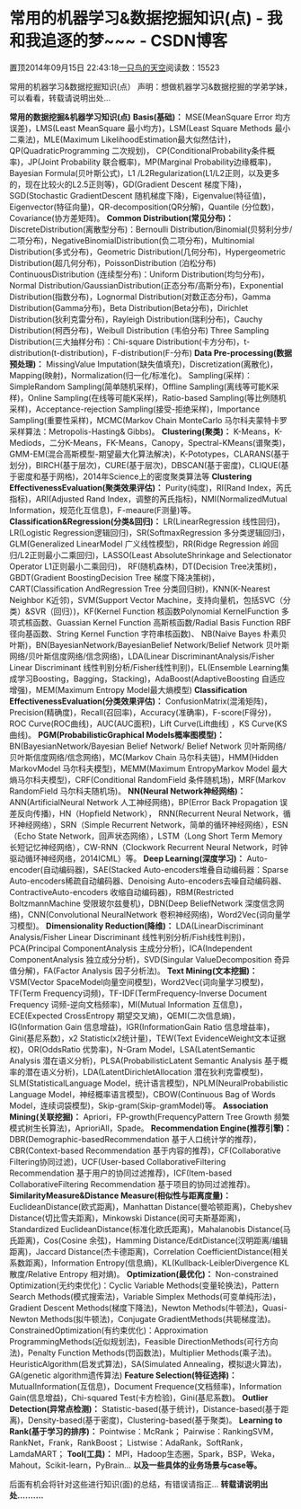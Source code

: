 
# 常用的机器学习&数据挖掘知识(点) - 我和我追逐的梦~~~ - CSDN博客


置顶2014年09月15日 22:43:18[一只鸟的天空](https://me.csdn.net/heyongluoyao8)阅读数：15523


常用的机器学习&数据挖掘知识(点）
声明：想做机器学习&数据挖掘的学弟学妹，可以看看，转载请说明出处...

**常用的数据挖掘&机器学习知识(点)**
**Basis(基础)：**
MSE(MeanSquare Error 均方误差)，LMS(Least MeanSquare 最小均方)，LSM(Least Square Methods 最小二乘法)，MLE(Maximum LikelihoodEstimation最大似然估计)，QP(QuadraticProgramming 二次规划)， CP(ConditionalProbability条件概率)，JP(Joint
 Probability 联合概率)，MP(Marginal Probability边缘概率)，Bayesian Formula(贝叶斯公式)，L1 /L2Regularization(L1/L2正则，以及更多的，现在比较火的L2.5正则等)，GD(Gradient Descent 梯度下降)，SGD(Stochastic GradientDescent 随机梯度下降)，Eigenvalue(特征值)，Eigenvector(特征向量)，QR-decomposition(QR分解)，Quantile (分位数)，Covariance(协方差矩阵)。
**Common Distribution(常见分布)：**
DiscreteDistribution(离散型分布)：Bernoulli Distribution/Binomial(贝努利分步/二项分布)，NegativeBinomialDistribution(负二项分布)，Multinomial
 Distribution(多式分布)，Geometric Distribution(几何分布)，Hypergeometric Distribution(超几何分布)，PoissonDistribution (泊松分布)
ContinuousDistribution (连续型分布)：Uniform Distribution(均匀分布)，Normal Distribution/GaussianDistribution(正态分布/高斯分布)，Exponential Distribution(指数分布)，Lognormal Distribution(对数正态分布)，Gamma Distribution(Gamma分布)，Beta
 Distribution(Beta分布)，Dirichlet Distribution(狄利克雷分布)，Rayleigh Distribution(瑞利分布)，Cauchy Distribution(柯西分布)，Weibull Distribution (韦伯分布)
Three Sampling Distribution(三大抽样分布)：Chi-square Distribution(卡方分布)，t-distribution(t-distribution)，F-distribution(F-分布)
**Data Pre-processing(数据预处理)：**
MissingValue Imputation(缺失值填充)，Discretization(离散化)，Mapping(映射)，Normalization(归一化/标准化)。
Sampling(采样)：
SimpleRandom Sampling(简单随机采样)，Offline Sampling(离线等可能K采样)，Online Sampling(在线等可能K采样)，Ratio-based Sampling(等比例随机采样)，Acceptance-rejection Sampling(接受-拒绝采样)，Importance Sampling(重要性采样)，MCMC(Markov
 Chain MonteCarlo 马尔科夫蒙特卡罗采样算法：Metropolis-Hasting& Gibbs)。
**Clustering(聚类)：**
K-Means，K-Mediods，二分K-Means，FK-Means，Canopy，Spectral-KMeans(谱聚类)，GMM-EM(混合高斯模型-期望最大化算法解决)，K-Pototypes，CLARANS(基于划分)，BIRCH(基于层次)，CURE(基于层次)，DBSCAN(基于密度)，CLIQUE(基于密度和基于网格)，2014年Science上的密度聚类算法等
**Clustering EffectivenessEvaluation(聚类效果评估)：**
Purity(纯度)，RI(Rand Index，芮氏指标)，ARI(Adjusted Rand Index，调整的芮氏指标)，NMI(NormalizedMutual Information，规范化互信息)，F-meaure(F测量)等。
**Classification&Regression(分类&回归)：**
LR(LinearRegression 线性回归)，LR(Logistic Regression逻辑回归)，SR(SoftmaxRegression 多分类逻辑回归)，GLM(Generalized LinearModel 广义线性模型)，RR(Ridge Regression 岭回归/L2正则最小二乘回归)，LASSO(Least AbsoluteShrinkage
 and Selectionator Operator L1正则最小二乘回归)， RF(随机森林)，DT(Decision Tree决策树)，GBDT(Gradient BoostingDecision Tree 梯度下降决策树)，CART(Classification AndRegression
 Tree 分类回归树)，KNN(K-Nearest Neighbor K近邻)，SVM(Support Vector Machine，支持向量机，包括SVC（分类）&SVR（回归）)，KF(Kernel Function 核函数Polynomial KernelFunction 多项式核函数、Guassian Kernel Function 高斯核函数/Radial Basis Function RBF径向基函数、String Kernel Function 字符串核函数)、 NB(Naive Bayes 朴素贝叶斯)，BN(BayesianNetwork/BayesianBelief
 Network/Belief Network 贝叶斯网络/贝叶斯信度网络/信念网络)，LDA(Linear DiscriminantAnalysis/Fisher Linear Discriminant 线性判别分析/Fisher线性判别)，EL(Ensemble Learning集成学习Boosting，Bagging，Stacking)，AdaBoost(AdaptiveBoosting 自适应增强)，MEM(Maximum
 Entropy Model最大熵模型)
**Classification EffectivenessEvaluation(分类效果评估)：**
ConfusionMatrix(混淆矩阵)，Precision(精确度)，Recall(召回率)，Accuracy(准确率)，F-score(F得分)，ROC Curve(ROC曲线)，AUC(AUC面积)，Lift Curve(Lift曲线) ，KS Curve(KS曲线)。
**PGM(ProbabilisticGraphical Models概率图模型)：**
BN(BayesianNetwork/Bayesian Belief Network/ Belief Network 贝叶斯网络/贝叶斯信度网络/信念网络)，MC(Markov Chain 马尔科夫链)，HMM(Hidden MarkovModel 马尔科夫模型)，MEMM(Maximum EntropyMarkov Model 最大熵马尔科夫模型)，CRF(Conditional
 RandomField 条件随机场)，MRF(Markov RandomField 马尔科夫随机场)。
**NN(Neural Network神经网络)：**
ANN(ArtificialNeural Network 人工神经网络)，BP(Error Back Propagation 误差反向传播)，HN（Hopfield Network），
RNN(Recurrent Neural Network，循环神经网络），SRN（Simple Recurrent Network，简单的循环神经网络），ESN（Echo State Network，回声状态网络），LSTM（Long Short Term Memory 长短记忆神经网络），CW-RNN（Clockwork
Recurrent Neural Network，时钟驱动循环神经网络，2014ICML）等。
**Deep Learning(深度学习)：**
Auto-encoder(自动编码器)，SAE(Stacked Auto-encoders堆叠自动编码器：Sparse Auto-encoders稀疏自动编码器、Denoising Auto-encoders去噪自动编码器、ContractiveAuto-encoders 收缩自动编码器)，RBM(Restricted BoltzmannMachine 受限玻尔兹曼机)，DBN(Deep
 BeliefNetwork 深度信念网络)，CNN(Convolutional NeuralNetwork 卷积神经网络)，Word2Vec(词向量学习模型)。
**Dimensionality Reduction(降维)：**
LDA(LinearDiscriminant Analysis/Fisher Linear Discriminant 线性判别分析/Fish线性判别)，PCA(Principal ComponentAnalysis 主成分分析)，ICA(Independent ComponentAnalysis 独立成分分析)，SVD(Singular ValueDecomposition 奇异值分解)，FA(Factor
 Analysis 因子分析法)。
**Text Mining(文本挖掘)：**
VSM(Vector SpaceModel向量空间模型)，Word2Vec(词向量学习模型)，TF(Term Frequency词频)，TF-IDF(TermFrequency-Inverse Document Frequency 词频-逆向文档频率)，MI(Mutual Information 互信息)，ECE(Expected CrossEntropy 期望交叉熵)，QEMI(二次信息熵)，IG(Information
 Gain 信息增益)，IGR(InformationGain Ratio 信息增益率)，Gini(基尼系数)，x2 Statistic(x2统计量)，TEW(Text EvidenceWeight文本证据权)，OR(OddsRatio 优势率)，N-Gram Model，LSA(LatentSemantic Analysis 潜在语义分析)，PLSA(ProbabilisticLatent Semantic Analysis 基于概率的潜在语义分析)，LDA(LatentDirichletAllocation 潜在狄利克雷模型)，SLM(StatisticalLanguage
 Model，统计语言模型)，NPLM(NeuralProbabilistic Language Model，神经概率语言模型)，CBOW(Continuous Bag of Words Model，连续词袋模型)，Skip-gram(Skip-gramModel)等。
**Association Mining(关联挖掘)：**
Apriori，FP-growth(FrequencyPattern Tree Growth 频繁模式树生长算法)，AprioriAll，Spade。
**Recommendation Engine(推荐引擎)：**
DBR(Demographic-basedRecommendation 基于人口统计学的推荐)，CBR(Context-based Recommendation 基于内容的推荐)，CF(Collaborative Filtering协同过滤)，UCF(User-based
 CollaborativeFiltering Recommendation 基于用户的协同过滤推荐)，ICF(Item-based CollaborativeFiltering Recommendation 基于项目的协同过滤推荐)。
**SimilarityMeasure&Distance Measure(相似性与距离度量)：**
EuclideanDistance(欧式距离)，Manhattan Distance(曼哈顿距离)，Chebyshev Distance(切比雪夫距离)，Minkowski Distance(闵可夫斯基距离)，Standardized EuclideanDistance(标准化欧氏距离)，Mahalanobis Distance(马氏距离)，Cos(Cosine 余弦)，Hamming
 Distance/EditDistance(汉明距离/编辑距离)，Jaccard Distance(杰卡德距离)，Correlation CoefficientDistance(相关系数距离)，Information Entropy(信息熵)，KL(Kullback-LeiblerDivergence KL散度/Relative Entropy 相对熵)。
**Optimization(最优化)：**
Non-constrained Optimization(无约束优化)：Cyclic Variable Methods(变量轮换法)，Pattern
 Search Methods(模式搜索法)，Variable Simplex Methods(可变单纯形法)，Gradient Descent Methods(梯度下降法)，Newton Methods(牛顿法)，Quasi-Newton Methods(拟牛顿法)，Conjugate GradientMethods(共轭梯度法)。
ConstrainedOptimization(有约束优化)：Approximation ProgrammingMethods(近似规划法)，Feasible DirectionMethods(可行方向法)，Penalty Function Methods(罚函数法)，Multiplier Methods(乘子法)。
HeuristicAlgorithm(启发式算法)，SA(Simulated Annealing，模拟退火算法)，GA(genetic algorithm遗传算法)
**Feature Selection(特征选择)：**
MutualInformation(互信息)，Document Frequence(文档频率)，Information Gain(信息增益)，Chi-squared
 Test(卡方检验)，Gini(基尼系数)。
**Outlier Detection(异常点检测)：**
Statistic-based(基于统计)，Distance-based(基于距离)，Density-based(基于密度)，Clustering-based(基于聚类)。
**Learning to Rank(基于学习的排序)：**
Pointwise：McRank；
Pairwise：RankingSVM，RankNet，Frank，RankBoost；
Listwise：AdaRank，SoftRank，LamdaMART；
**Tool(工具)：**
MPI，Hadoop生态圈，Spark，BSP，Weka，Mahout，Scikit-learn，PyBrain…
**以及一些具体的业务场景与case等。**

后面有机会将针对这些进行知识(面)的总结，有错误请指正...
**转载请说明出处..........**



